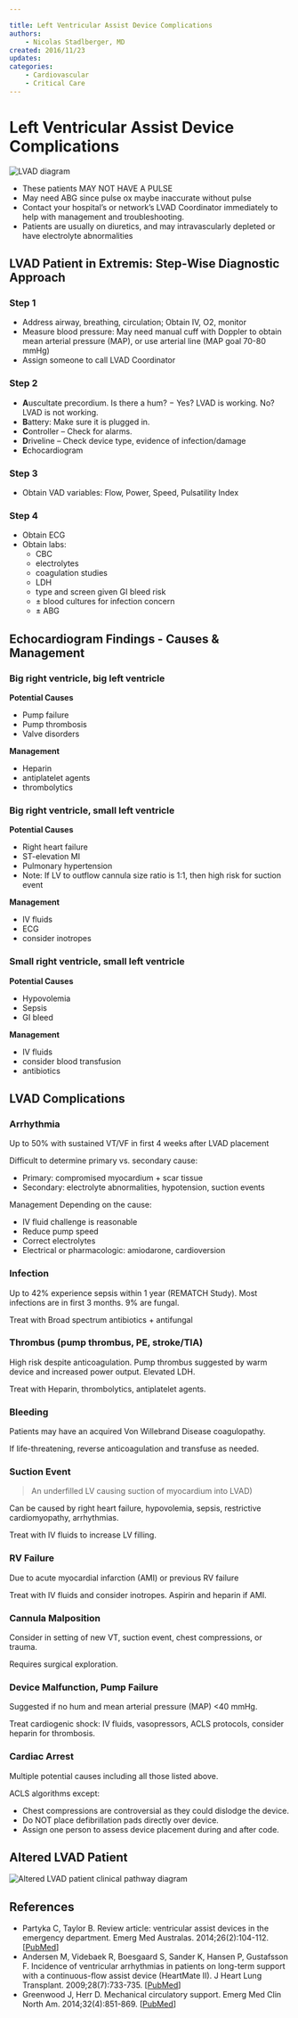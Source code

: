 ```yaml
---

title: Left Ventricular Assist Device Complications
authors:
    - Nicolas Stadlberger, MD
created: 2016/11/23
updates:
categories:
    - Cardiovascular
    - Critical Care
---
```


# Left Ventricular Assist Device Complications

![LVAD diagram](image-1.jpg)

- These patients MAY NOT HAVE A PULSE    
- May need ABG since pulse ox maybe inaccurate without pulse
- Contact your hospital’s or network’s LVAD Coordinator immediately to help with management and troubleshooting.
- Patients are usually on diuretics, and may intravascularly depleted or have electrolyte abnormalities

## LVAD Patient in Extremis: Step-Wise Diagnostic Approach

### Step 1

- Address airway, breathing, circulation; Obtain IV, O2, monitor
- Measure blood pressure: May need manual cuff with Doppler to obtain mean arterial pressure (MAP), or use arterial line (MAP goal 70-80 mmHg)
- Assign someone to call LVAD Coordinator

### Step 2

- **A**uscultate precordium. Is there a hum?
    − Yes? LVAD is working. No? LVAD is not working.
- **B**attery: Make sure it is plugged in.
- **C**ontroller – Check for alarms.
- **D**riveline – Check device type, evidence of infection/damage
- **E**chocardiogram

### Step 3

- Obtain VAD variables: Flow, Power, Speed, Pulsatility Index

### Step 4

- Obtain ECG
- Obtain labs:
  - CBC
  - electrolytes
  - coagulation studies
  - LDH
  - type and screen given GI bleed risk
  - ± blood cultures for infection concern
  - ± ABG

## Echocardiogram Findings - Causes & Management

### Big right ventricle, big left ventricle

**Potential Causes**

- Pump failure
- Pump thrombosis
- Valve disorders

**Management**

- <span class="drug">Heparin</span>
- <span class="drug">antiplatelet agents</span>
- <span class="drug">thrombolytics</span>

### Big right ventricle, small left ventricle

**Potential Causes**

- Right heart failure
- ST-elevation MI
- Pulmonary hypertension
- Note: If LV to outflow cannula size ratio is 1:1, then high risk for suction event

**Management**

- IV fluids
- ECG
- consider inotropes

### Small right ventricle, small left ventricle

**Potential Causes**

- Hypovolemia
- Sepsis
- GI bleed

**Management**

- IV fluids
- consider blood transfusion
- antibiotics

## LVAD Complications

### Arrhythmia

Up to 50% with sustained VT/VF in first 4 weeks after LVAD placement

Difficult to determine primary vs. secondary cause:

- Primary: compromised myocardium + scar tissue
- Secondary: electrolyte abnormalities, hypotension, suction events

Management Depending on the cause:

- IV fluid challenge is reasonable
- Reduce pump speed
- Correct electrolytes
- Electrical or pharmacologic: amiodarone, cardioversion

### Infection

Up to 42% experience sepsis within 1 year (REMATCH Study). Most infections are in first 3 months. 9% are fungal.

Treat with Broad spectrum antibiotics + antifungal

### Thrombus (pump thrombus, PE, stroke/TIA)

High risk despite anticoagulation. Pump thrombus suggested by warm device and increased power output. Elevated LDH.

Treat with Heparin, thrombolytics, antiplatelet agents.

### Bleeding

Patients may have an acquired Von Willebrand Disease coagulopathy.

If life-threatening, reverse anticoagulation and transfuse as needed.

### Suction Event

> An underfilled LV causing suction of myocardium into LVAD)

Can be caused by right heart failure, hypovolemia, sepsis, restrictive cardiomyopathy, arrhythmias.

Treat with IV fluids to increase LV filling.

### RV Failure

Due to acute myocardial infarction (AMI) or previous RV failure

Treat with IV fluids and consider inotropes. Aspirin and heparin if AMI.

### Cannula Malposition

Consider in setting of new VT, suction event, chest compressions, or trauma.

Requires surgical exploration.

### Device Malfunction, Pump Failure

Suggested if no hum and mean arterial pressure (MAP) &lt;40 mmHg.

Treat cardiogenic shock: IV fluids, vasopressors, ACLS protocols, consider heparin for thrombosis.

### Cardiac Arrest

Multiple potential causes including all those listed above.

ACLS algorithms except:

- Chest compressions are controversial as they could dislodge the device.
- Do NOT place defibrillation pads directly over device.
- Assign one person to assess device placement during and after code.

## Altered LVAD Patient

![Altered LVAD patient clinical pathway diagram](image-2.png)

## References

- Partyka C, Taylor B. Review article: ventricular assist devices in the emergency department. Emerg Med Australas. 2014;26(2):104-112. [[PubMed](https://www.ncbi.nlm.nih.gov/pubmed/24707998)]
- Andersen M, Videbaek R, Boesgaard S, Sander K, Hansen P, Gustafsson F. Incidence of ventricular arrhythmias in patients on long-term support with a continuous-flow assist device (HeartMate II). J Heart Lung Transplant. 2009;28(7):733-735. [[PubMed](https://www.ncbi.nlm.nih.gov/pubmed/19560703)]
- Greenwood J, Herr D. Mechanical circulatory support. Emerg Med Clin North Am. 2014;32(4):851-869. [[PubMed](https://www.ncbi.nlm.nih.gov/pubmed/25441039)]
